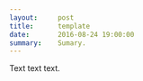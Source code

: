 ```yaml
---
layout:     post
title:      template
date:       2016-08-24 19:00:00
summary:    Sumary.
---
```


Text text text.
